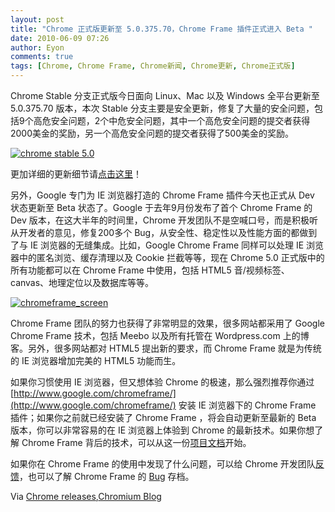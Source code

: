 ```yaml
---
layout: post
title: "Chrome 正式版更新至 5.0.375.70，Chrome Frame 插件正式进入 Beta "
date: 2010-06-09 07:26
author: Eyon
comments: true
tags: [Chrome, Chrome Frame, Chrome新闻, Chrome更新, Chrome正式版]
---
```

Chrome Stable 分支正式版今日面向 Linux、Mac 以及 Windows 全平台更新至 5.0.375.70 版本，本次 Stable 分支主要是安全更新，修复了大量的安全问题，包括9个高危安全问题，2个中危安全问题，其中一个高危安全问题的提交者获得2000美金的奖励，另一个高危安全问题的提交者获得了500美金的奖励。

<a href="http://img.chromi.org/2010/06/chrome-stable-5.0.png">![](http://img.chromi.org/2010/06/chrome-stable-5.0.png "chrome stable 5.0")</a>

更加详细的更新细节请[点击这里](http://googlechromereleases.blogspot.com/2010/06/stable-channel-update.html)！

另外，Google 专门为 IE 浏览器打造的 Chrome Frame 插件今天也正式从 Dev 状态更新至 Beta 状态了。Google 于去年9月份发布了首个 Chrome Frame 的 Dev 版本，在这大半年的时间里，Chrome 开发团队不是空喊口号，而是积极听从开发者的意见，修复200多个 Bug，从安全性、稳定性以及性能方面的都做到了与 IE 浏览器的无缝集成。比如，Google Chrome Frame 同样可以处理 IE 浏览器中的匿名浏览、缓存清理以及 Cookie 拦截等等，现在 Chrome 5.0 正式版中的所有功能都可以在 Chrome Frame 中使用，包括 HTML5 音/视频标签、canvas、地理定位以及数据库等等。<!--more-->

<a href="http://img.chromi.org/2010/06/chromeframe_screen.jpg">![](http://img.chromi.org/2010/06/chromeframe_screen.jpg "chromeframe_screen")</a>

Chrome Frame 团队的努力也获得了非常明显的效果，很多网站都采用了 Google Chrome Frame 技术，包括 Meebo 以及所有托管在 Wordpress.com 上的博客。另外，很多网站都对 HTML5 提出新的要求，而 Chrome Frame 就是为传统的 IE 浏览器增加完美的 HTML5 功能而生。

如果你习惯使用 IE 浏览器，但又想体验 Chrome 的极速，那么强烈推荐你通过 [http://www.google.com/chromeframe/](http://www.google.com/chromeframe/) 安装 IE 浏览器下的 Chrome Frame 插件；如果你之前就已经安装了 Chrome Frame ，将会自动更新至最新的 Beta 版本，你可以非常容易的在 IE 浏览器上体验到 Chrome 的最新技术。如果你想了解 Chrome Frame 背后的技术，可以从这一份[项目文档](http://www.chromium.org/developers/how-tos/chrome-frame-getting-started)开始。

如果你在 Chrome Frame 的使用中发现了什么问题，可以给 Chrome 开发团队[反馈](https://groups.google.com/group/google-chrome-frame)，也可以了解 Chrome Frame 的 [Bug](http://code.google.com/p/chromium/issues/entry?template=ChromeFrame%20Issue) 存档。

Via [Chrome releases](http://googlechromereleases.blogspot.com/2010/06/stable-channel-update.html),[Chromium Blog](http://blog.chromium.org/2010/06/google-chrome-frame-now-in-beta.html)
